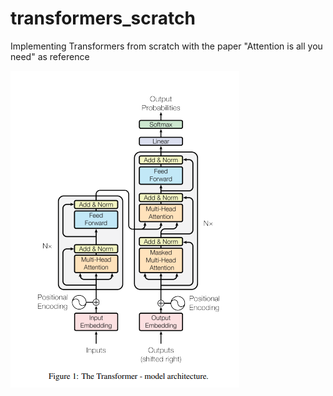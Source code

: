 # transformers_scratch
Implementing Transformers from scratch with the paper "Attention is all you need" as reference

![title](imgs/Model_Arch.png)
